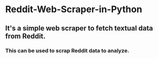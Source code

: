 # Reddit-Web-Scraper-in-Python
## It's a simple web scraper to fetch textual data from Reddit.
### This can be used to scrap Reddit data to analyze.
